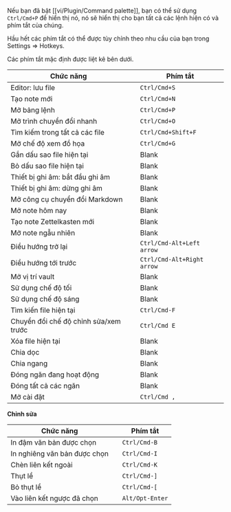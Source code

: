 Nếu bạn đã bật [[vi/Plugin/Command palette]], bạn có thể sử dụng `Ctrl/Cmd+P` để hiển thị nó, nó sẽ hiển thị cho bạn tất cả các lệnh hiện có và phím tắt của chúng.

Hầu hết các phím tắt có thể được tùy chỉnh theo nhu cầu của bạn trong Settings => Hotkeys. 

Các phím tắt mặc định được liệt kê bên dưới.

Chức năng                        |   | Phím tắt          
------------------------------- | - | ------------------
Editor: lưu file               |   | `Ctrl/Cmd+S`      
Tạo note mới                 |   | `Ctrl/Cmd+N`      
Mở bảng lệnh            |   | `Ctrl/Cmd+P`      
Mở trình chuyển đổi nhanh             |   | `Ctrl/Cmd+O`      
Tìm kiếm trong tất cả các file             |   | `Ctrl/Cmd+Shift+F`
Mở chế độ xem đồ họa                 |   | `Ctrl/Cmd+G`      
Gắn dấu sao file hiện tại               |   | Blank             
Bỏ dấu sao file hiện tại             |   | Blank             
Thiết bị ghi âm: bắt đầu ghi âm |   | Blank             
Thiết bị ghi âm: dừng ghi âm  |   | Blank             
Mở công cụ chuyển đổi Markdown         |   | Blank             
Mở note hôm nay               |   | Blank             
Tạo note Zettelkasten mới    |   | Blank             
Mở note ngẫu nhiên                |   | Blank             
Điều hướng trở lại                   |   | `Ctrl/Cmd-Alt+Left arrow`  
Điều hướng tới trước                |   | `Ctrl/Cmd-Alt+Right arrow`  
Mở vị trí vault             |   | Blank             
Sử dụng chế độ tối                   |   | Blank             
Sử dụng chế độ sáng                  |   | Blank             
Tìm kiến file hiện tại             |   | `Ctrl/Cmd-F`      
Chuyển đổi chế độ chỉnh sửa/xem trước        |   | `Ctrl/Cmd E`      
Xóa file hiện tại             |   | Blank             
Chia dọc                  |   | Blank             
Chia ngang                |   | Blank             
Đóng ngăn đang hoạt động               |   | Blank             
Đóng tất cả các ngăn           |   | Blank             
Mở cài đặt                   |   | `Ctrl/Cmd ,`      

**Chỉnh sửa**

Chức năng                        |   | Phím tắt    
------------------------------- | - | ------------
In đậm văn bản được chọn              |   | `Ctrl/Cmd-B` 
In nghiêng văn bản được chọn            |   | `Ctrl/Cmd-I`
Chèn liên kết ngoài            |   | `Ctrl/Cmd-K`
Thụt lề                          |   | `Ctrl/Cmd-]`
Bỏ thụt lề                        |   | `Ctrl/Cmd-[`
Vào liên kết ngược đã chọn     |   | `Alt/Opt-Enter`

